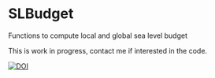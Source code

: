 # SLBudget
Functions to compute local and global sea level budget

This is work in progress, contact me if interested in the code.

[![DOI](https://zenodo.org/badge/254083546.svg)](https://doi.org/10.5281/zenodo.14046696)
